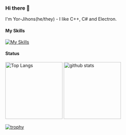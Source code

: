 ### Hi there 👋

I'm Yor-Jihons(he/they) - I like C++, C# and Electron.

#### My Skills

[![My Skills](https://skillicons.dev/icons?i=c,cpp,py,cs,dotnet,electron,react,ts,js,nodejs,html,css,md,github,git,php,mysql,sqlite,vscode,java,qt,go,bash,jest,nextjs,npm,powershell&perline=11)](https://skillicons.dev)

#### Status

<p align="left"> 
  <img alt="Top Langs" height="180px" src="https://github-readme-stats.vercel.app/api/top-langs/?username=Yor-Jihons&layout=compact&theme=gruvbox" />
  <img alt="github stats" height="180px" src="https://github-readme-stats.vercel.app/api?username=Yor-Jihons&theme=gruvbox&show_icons=true&show=reviews,discussions_started,discussions_answered,prs_merged,prs_merged_percentage&show_icons=ture" />
</p>

[![trophy](https://github-profile-trophy.vercel.app/?username=Yor-Jihons&theme=onedark)](https://github.com/Yor-Jihons/)


<!--
**Yor-Jihons/Yor-Jihons** is a ✨ _special_ ✨ repository because its `README.md` (this file) appears on your GitHub profile.

Here are some ideas to get you started:

- 🔭 I’m currently working on ...
- 🌱 I’m currently learning ...
- 👯 I’m looking to collaborate on ...
- 🤔 I’m looking for help with ...
- 💬 Ask me about ...
- 📫 How to reach me: ...
- 😄 Pronouns: ...
- ⚡ Fun fact: ...
-->
